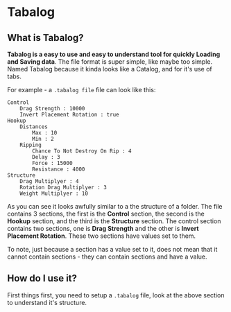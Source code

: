 # Tabalog
 
## What is Tabalog?
**Tabalog is a easy to use and easy to understand tool for quickly Loading and Saving data**. The file format is super simple, like maybe too simple. Named Tabalog because it kinda looks like a Catalog, and for it's use of tabs.

For example - a `.tabalog file` file can look like this:

```
Control
	Drag Strength : 10000
	Invert Placement Rotation : true
Hookup
	Distances
		Max : 10
		Min : 2
	Ripping
		Chance To Not Destroy On Rip : 4
		Delay : 3
		Force : 15000
		Resistance : 4000
Structure
	Drag Multiplyer : 4
	Rotation Drag Multiplyer : 3
	Weight Multiplyer : 10
```

As you can see it looks awfully similar to a the structure of a folder. The file contains 3 sections, the first is the **Control** section, the second is the **Hookup** section, and the third is the **Structure** section. The control section contains two sections, one is **Drag Strength** and the other is **Invert Placement Rotation**. These two sections have values set to them.

To note, just because a section has a value set to it, does not mean that it cannot contain sections - they can contain sections and have a value.
## How do I use it?

First things first, you need to setup a `.tabalog` file, look at the above section to understand it's structure.
